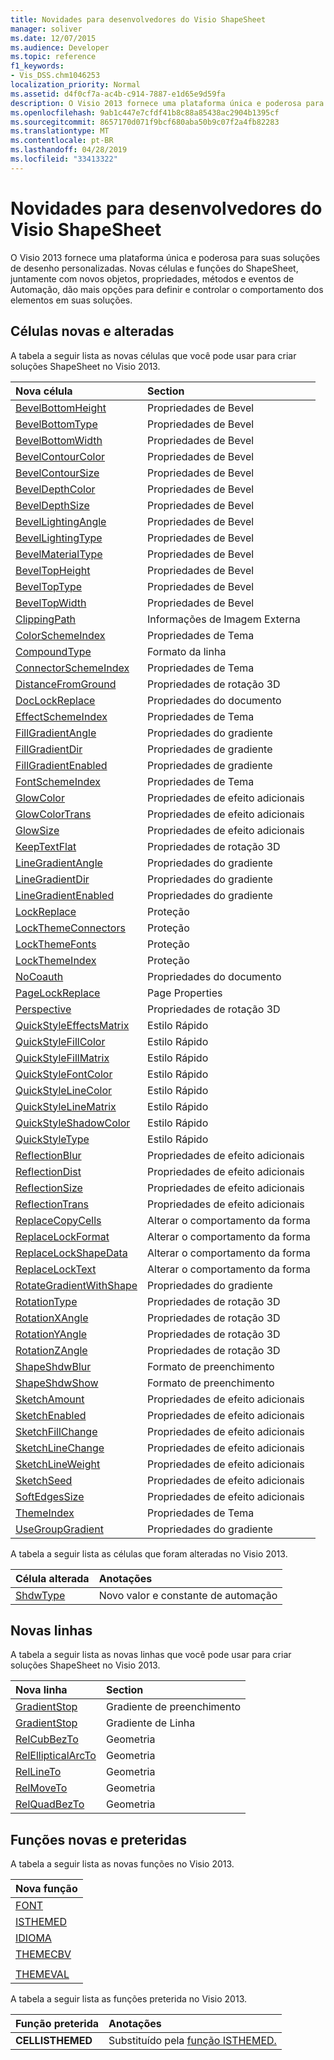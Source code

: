 ```yaml
---
title: Novidades para desenvolvedores do Visio ShapeSheet
manager: soliver
ms.date: 12/07/2015
ms.audience: Developer
ms.topic: reference
f1_keywords:
- Vis_DSS.chm1046253
localization_priority: Normal
ms.assetid: d4f0cf7a-ac4b-c914-7887-e1d65e9d59fa
description: O Visio 2013 fornece uma plataforma única e poderosa para suas soluções de desenho personalizadas. As novas células e funções do ShapeSheet, juntamente com novos objetos, propriedades, métodos e eventos de Automação, dão mais opções para definir e controlar o comportamento dos elementos em suas soluções.
ms.openlocfilehash: 9ab1c447e7cfdf41b8c88a85438ac2904b1395cf
ms.sourcegitcommit: 8657170d071f9bcf680aba50b9c07f2a4fb82283
ms.translationtype: MT
ms.contentlocale: pt-BR
ms.lasthandoff: 04/28/2019
ms.locfileid: "33413322"
---
```

# <a name="whats-new-for-visio-shapesheet-developers"></a>Novidades para desenvolvedores do Visio ShapeSheet

O Visio 2013 fornece uma plataforma única e poderosa para suas soluções de desenho personalizadas. Novas células e funções do ShapeSheet, juntamente com novos objetos, propriedades, métodos e eventos de Automação, dão mais opções para definir e controlar o comportamento dos elementos em suas soluções.
  
## <a name="new-and-changed-cells"></a>Células novas e alteradas
<a name="vis15_WhatsNew_Cells"> </a>

A tabela a seguir lista as novas células que você pode usar para criar soluções ShapeSheet no Visio 2013.
  
|**Nova célula**|**Section**|
|:-----|:-----|
|[BevelBottomHeight](bevelbottomheight-cell-bevel-properties-section.md) <br/> |Propriedades de Bevel  <br/> |
|[BevelBottomType](bevelbottomtype-cell-bevel-properties-section.md) <br/> |Propriedades de Bevel  <br/> |
|[BevelBottomWidth](bevelbottomwidth-cell-bevel-properties-section.md) <br/> |Propriedades de Bevel  <br/> |
|[BevelContourColor](bevelcontourcolor-cell-bevel-properties-section.md) <br/> |Propriedades de Bevel  <br/> |
|[BevelContourSize](bevelcontoursize-cell-bevel-properties-section.md) <br/> |Propriedades de Bevel  <br/> |
|[BevelDepthColor](beveldepthcolor-cell-bevel-properties-section.md) <br/> |Propriedades de Bevel  <br/> |
|[BevelDepthSize](beveldepthsize-cell-bevel-properties-section.md) <br/> |Propriedades de Bevel  <br/> |
|[BevelLightingAngle](bevellightingangle-cell-bevel-properties-section.md) <br/> |Propriedades de Bevel  <br/> |
|[BevelLightingType](bevellightingtype-cell-bevel-properties-section.md) <br/> |Propriedades de Bevel  <br/> |
|[BevelMaterialType](bevelmaterialtype-cell-bevel-properties-section.md) <br/> |Propriedades de Bevel  <br/> |
|[BevelTopHeight](beveltopheight-cell-bevel-properties-section.md) <br/> |Propriedades de Bevel  <br/> |
|[BevelTopType](beveltoptype-cell-bevel-properties-section.md) <br/> |Propriedades de Bevel  <br/> |
|[BevelTopWidth](beveltopwidth-cell-bevel-properties-section.md) <br/> |Propriedades de Bevel  <br/> |
|[ClippingPath](clippingpath-cell-foreign-image-info-section.md) <br/> |Informações de Imagem Externa  <br/> |
|[ColorSchemeIndex](colorschemeindex-cell-theme-properties-section.md) <br/> |Propriedades de Tema  <br/> |
|[CompoundType](compoundtype-cell-line-format-section.md) <br/> |Formato da linha  <br/> |
|[ConnectorSchemeIndex](connectorschemeindex-cell-theme-properties-section.md) <br/> |Propriedades de Tema  <br/> |
|[DistanceFromGround](distancefromground-cell-3-d-rotation-properties.md) <br/> |Propriedades de rotação 3D  <br/> |
|[DocLockReplace](doclockreplace-cell-document-properties-section.md) <br/> |Propriedades do documento  <br/> |
|[EffectSchemeIndex](effectschemeindex-cell-theme-properties-section.md) <br/> |Propriedades de Tema  <br/> |
|[FillGradientAngle](fillgradientangle-cell-gradient-properties-section.md) <br/> |Propriedades do gradiente  <br/> |
|[FillGradientDir](fillgradientdir-cell-gradient-properties-section.md) <br/> |Propriedades de gradiente  <br/> |
|[FillGradientEnabled](fillgradientenabled-cell-gradient-properties-section.md) <br/> |Propriedades de gradiente  <br/> |
|[FontSchemeIndex](fontschemeindex-cell-theme-properties-section.md) <br/> |Propriedades de Tema  <br/> |
|[GlowColor](glowcolor-cell-additional-effect-properties-section.md) <br/> |Propriedades de efeito adicionais  <br/> |
|[GlowColorTrans](glowcolortrans-cell-additional-effect-properties-section.md) <br/> |Propriedades de efeito adicionais  <br/> |
|[GlowSize](glowsize-cell-additional-effect-properties-section.md) <br/> |Propriedades de efeito adicionais  <br/> |
|[KeepTextFlat](keeptextflat-cell-3-d-rotation-properties-section.md) <br/> |Propriedades de rotação 3D  <br/> |
|[LineGradientAngle](linegradientangle-cell-gradient-properties-section.md) <br/> |Propriedades do gradiente  <br/> |
|[LineGradientDir](linegradientdir-cell-gradient-properties-section.md) <br/> |Propriedades do gradiente  <br/> |
|[LineGradientEnabled](linegradientenabled-cell-gradient-properties-section.md) <br/> |Propriedades do gradiente  <br/> |
|[LockReplace](lockreplace-cell-protection-section.md) <br/> |Proteção  <br/> |
|[LockThemeConnectors](lockthemeconnectors-cell-protection-section.md) <br/> |Proteção  <br/> |
|[LockThemeFonts](lockthemefonts-cell-protection-section.md) <br/> |Proteção  <br/> |
|[LockThemeIndex](lockthemeindex-cell-protection-section.md) <br/> |Proteção  <br/> |
|[NoCoauth](nocoauth-cell-document-properties-section.md) <br/> |Propriedades do documento  <br/> |
|[PageLockReplace](pagelockreplace-cell-page-properties-section.md) <br/> |Page Properties  <br/> |
|[Perspective](perspective-cell-3-d-rotation-properties-section.md) <br/> |Propriedades de rotação 3D  <br/> |
|[QuickStyleEffectsMatrix](quickstyleeffectsmatrix-cell-quick-style-section.md) <br/> |Estilo Rápido  <br/> |
|[QuickStyleFillColor](quickstylefillcolor-cell-quick-style-section.md) <br/> |Estilo Rápido  <br/> |
|[QuickStyleFillMatrix](quickstylefillmatrix-cell-quick-style-section.md) <br/> |Estilo Rápido  <br/> |
|[QuickStyleFontColor](quickstylefontcolor-cell-quick-style-section.md) <br/> |Estilo Rápido  <br/> |
|[QuickStyleLineColor](quickstylelinecolor-cell-quick-style-section.md) <br/> |Estilo Rápido  <br/> |
|[QuickStyleLineMatrix](quickstylelinematrix-cell-quick-style-section.md) <br/> |Estilo Rápido  <br/> |
|[QuickStyleShadowColor](quickstyleshadowcolor-cell-quick-style-section.md) <br/> |Estilo Rápido  <br/> |
|[QuickStyleType](quickstyletype-cell-quick-style-section.md) <br/> |Estilo Rápido  <br/> |
|[ReflectionBlur](reflectionblur-cell-additional-effect-properties-section.md) <br/> |Propriedades de efeito adicionais  <br/> |
|[ReflectionDist](reflectiondist-cell-additional-effect-properties-section.md) <br/> |Propriedades de efeito adicionais  <br/> |
|[ReflectionSize](reflectionsize-cell-additional-effect-properties-section.md) <br/> |Propriedades de efeito adicionais  <br/> |
|[ReflectionTrans](reflectiontrans-cell-additional-effect-properties-section.md) <br/> |Propriedades de efeito adicionais  <br/> |
|[ReplaceCopyCells](replacecopycells-cell-change-shape-behavior-section.md) <br/> |Alterar o comportamento da forma  <br/> |
|[ReplaceLockFormat](replacelockformat-cell-change-shape-behavior-section.md) <br/> |Alterar o comportamento da forma  <br/> |
|[ReplaceLockShapeData](replacelockshapedata-cell-change-shape-behavior-section.md) <br/> |Alterar o comportamento da forma  <br/> |
|[ReplaceLockText](replacelocktext-cell-change-shape-behavior-section.md) <br/> |Alterar o comportamento da forma  <br/> |
|[RotateGradientWithShape](rotategradientwithshape-cell-gradient-properties-section.md) <br/> |Propriedades do gradiente  <br/> |
|[RotationType](rotationtype-cell-3-d-rotation-properties-section.md) <br/> |Propriedades de rotação 3D  <br/> |
|[RotationXAngle](rotationxangle-cell-3-d-rotation-properties-section.md) <br/> |Propriedades de rotação 3D  <br/> |
|[RotationYAngle](rotationyangle-cell-3-d-rotation-properties-section.md) <br/> |Propriedades de rotação 3D  <br/> |
|[RotationZAngle](rotationzangle-cell-3-d-rotation-properties-section.md) <br/> |Propriedades de rotação 3D  <br/> |
|[ShapeShdwBlur](shapeshdwblur-cell-fill-format-section.md) <br/> |Formato de preenchimento  <br/> |
|[ShapeShdwShow](shapeshdwshow-cell-fill-format-section.md) <br/> |Formato de preenchimento  <br/> |
|[SketchAmount](sketchamount-cell-additional-effect-properties-section.md) <br/> |Propriedades de efeito adicionais  <br/> |
|[SketchEnabled](sketchenabled-cell-additional-effect-properties-section.md) <br/> |Propriedades de efeito adicionais  <br/> |
|[SketchFillChange](sketchfillchange-cell-additional-effect-properties-section.md) <br/> |Propriedades de efeito adicionais  <br/> |
|[SketchLineChange](sketchlinechange-cell-additional-effect-properties-section.md) <br/> |Propriedades de efeito adicionais  <br/> |
|[SketchLineWeight](sketchlineweight-cell-additional-effect-properties-section.md) <br/> |Propriedades de efeito adicionais  <br/> |
|[SketchSeed](sketchseed-cell-additional-effect-properties-section.md) <br/> |Propriedades de efeito adicionais  <br/> |
|[SoftEdgesSize](softedgessize-cell-additional-effect-properties-section.md) <br/> |Propriedades de efeito adicionais  <br/> |
|[ThemeIndex](themeindex-cell-theme-properties-section.md) <br/> |Propriedades de Tema  <br/> |
|[UseGroupGradient](usegroupgradient-cell-gradient-properties-section.md) <br/> |Propriedades do gradiente  <br/> |
   
A tabela a seguir lista as células que foram alteradas no Visio 2013.
  
|**Célula alterada**|**Anotações**|
|:-----|:-----|
|[ShdwType](shdwtype-cell-page-properties-section.md) <br/> |Novo valor e constante de automação  <br/> |
   
## <a name="new-rows"></a>Novas linhas
<a name="vis15_WhatsNew_Rows"> </a>

A tabela a seguir lista as novas linhas que você pode usar para criar soluções ShapeSheet no Visio 2013.
  
|**Nova linha**|**Section**|
|:-----|:-----|
|[GradientStop](gradient-stop-row-fill-gradient-section.md) <br/> |Gradiente de preenchimento  <br/> |
|[GradientStop](gradient-stop-row-line-gradient-section.md) <br/> |Gradiente de Linha  <br/> |
|[RelCubBezTo](relcubbezto-row-geometry-section.md) <br/> |Geometria  <br/> |
|[RelEllipticalArcTo](relellipticalarcto-row-geometry-section.md) <br/> |Geometria  <br/> |
|[RelLineTo](rellineto-row-geometry-section.md) <br/> |Geometria  <br/> |
|[RelMoveTo](relmoveto-row-geometry-section.md) <br/> |Geometria  <br/> |
|[RelQuadBezTo](relquadbezto-row-geometry-section.md) <br/> |Geometria  <br/> |
   
## <a name="new-and-deprecated-functions"></a>Funções novas e preteridas
<a name="vis15_WhatsNew_Functions"> </a>

A tabela a seguir lista as novas funções no Visio 2013.
  
|**Nova função**|
|:-----|
|[FONT](font-function.md) <br/> |
|[ISTHEMED](isthemed-function.md) <br/> |
|[IDIOMA](language-function.md) <br/> |
|[THEMECBV](themecbv-function.md) <br/> |
||
|[THEMEVAL](themeval-function.md) <br/> |
   
A tabela a seguir lista as funções preterida no Visio 2013.
  
|**Função preterida**|**Anotações**|
|:-----|:-----|
|**CELLISTHEMED** <br/> |Substituído pela [função ISTHEMED.](isthemed-function.md)  <br/> |
   

